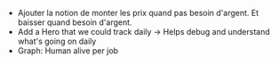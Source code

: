 - Ajouter la notion de monter les prix quand pas besoin d'argent.
Et baisser quand besoin d'argent.
- Add a Hero that we could track daily -> Helps debug and understand what's going on daily
- Graph: Human alive per job